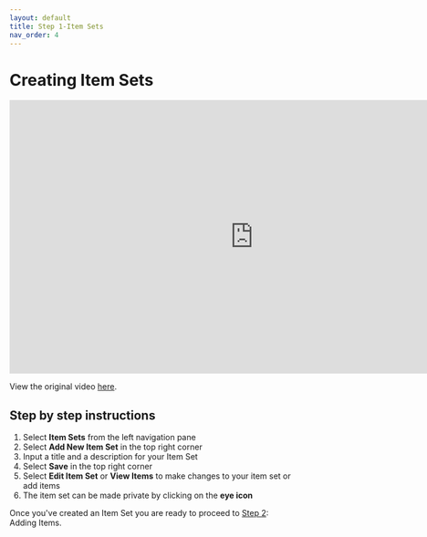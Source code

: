 ```yaml
---
layout: default
title: Step 1-Item Sets
nav_order: 4
---
```


# Creating Item Sets
<iframe height="480" width="853" allowfullscreen frameborder=0 src="https://echo360.ca/media/c194cc11-54f2-47a9-9fb7-934c58ed41a5/public?autoplay=false&automute=false"></iframe>

View the original video [here](https://echo360.ca/media/c194cc11-54f2-47a9-9fb7-934c58ed41a5/public).


## Step by step instructions

1. Select **Item Sets** from the left navigation pane
2. Select **Add New Item Set** in the top right corner
3. Input a title and a description for your Item Set
4. Select **Save** in the top right corner
5. Select **Edit Item Set** or **View Items** to make changes to your item set or add items
6. The item set can be made private by clicking on the **eye icon**

Once you've created an Item Set you are ready to proceed to [Step 2](step2): Adding Items.
